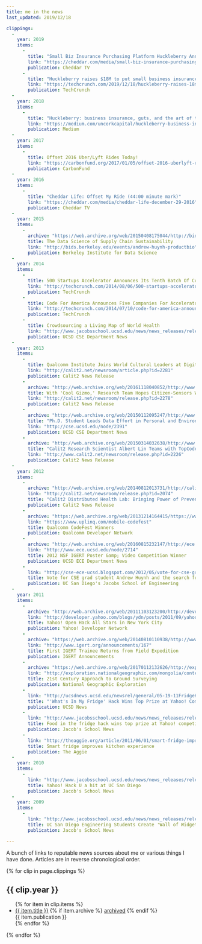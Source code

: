 ```yaml
---
title: me in the news
last_updated: 2019/12/18

clippings:
  -
    year: 2019
    items:
      -
        title: "Small Biz Insurance Purchasing Platform Huckleberry Announces $18 Series A Funding"
        link: "https://cheddar.com/media/small-biz-insurance-purchasing-platform-huckleberry-announces-series-a-funding"
        publication: Cheddar TV
      -
        title: "Huckleberry raises $18M to put small business insurance online"
        link: "https://techcrunch.com/2019/12/18/huckleberry-raises-18m-to-put-small-business-insurance-online/"
        publication: TechCrunch
  -
    year: 2018
    items:
      -
        title: "Huckleberry: business insurance, guts, and the art of the pivot"
        link: "https://medium.com/uncorkcapital/huckleberry-business-insurance-guts-and-the-art-of-the-pivot-2937a0461a75"
        publication: Medium
  -
    year: 2017
    items:
      -
        title: Offset 2016 Uber/Lyft Rides Today!
        link: "https://carbonfund.org/2017/01/05/offset-2016-uberlyft-rides-today/"
        publication: CarbonFund
  -
    year: 2016
    items:
      -
        title: "Cheddar Life: Offset My Ride (44:00 minute mark)"
        link: "https://cheddar.com/media/cheddar-life-december-29-2016"
        publication: Cheddar TV
  -
    year: 2015
    items:
      -
        archive: "https://web.archive.org/web/20150408175044/http://bids.berkeley.edu/events/andrew-huynh-productbio"
        title: The Data Science of Supply Chain Sustainability
        link: "http://bids.berkeley.edu/events/andrew-huynh-productbio"
        publication: Berkeley Institute for Data Science
  -
    year: 2014
    items:
      -
        title: 500 Startups Accelerator Announces Its Tenth Batch Of Companies
        link: "http://techcrunch.com/2014/08/06/500-startups-accelerator-announces-its-tenth-batch-of-companies/"
        publication: TechCrunch
      -
        title: Code For America Announces Five Companies For Accelerator Program
        link: "http://techcrunch.com/2014/07/10/code-for-america-announces-five-companies-for-accelerator-program/"
        publication: TechCrunch
      -
        title: Crowdsourcing a Living Map of World Health
        link: "http://www.jacobsschool.ucsd.edu/news/news_releases/release.sfe?id=1470"
        publication: UCSD CSE Department News
  -
    year: 2013
    items:
      -
        title: Qualcomm Institute Joins World Cultural Leaders at Digital Heritage International Congress
        link: "http://calit2.net/newsroom/article.php?id=2281"
        publication: Calit2 News Release
      -
        archive: "http://web.archive.org/web/20161118040852/http://www.calit2.net/newsroom/release.php?id=2278"
        title: With 'Cool Gizmo,' Research Team Hopes Citizen-Sensors Will Improve World Health
        link: "http://calit2.net/newsroom/release.php?id=2278"
        publication: Calit2 News Release
      -
        archive: "http://web.archive.org/web/20150112095247/http://www.cse.ucsd.edu/node/2391"
        title: "Ph.D. Student Leads Data Effort in Personal and Environmental Health Monitoring Initiative"
        link: "http://cse.ucsd.edu/node/2391"
        publication: UCSD CSE Department News
      -
        archive: "http://web.archive.org/web/20150314032638/http://www.calit2.net/newsroom/release.php?id=2226"
        title: "Calit2 Research Scientist Albert Lin Teams with TopCoder, NASA"
        link: "http://www.calit2.net/newsroom/release.php?id=2226"
        publication: Calit2 News Release
  -
    year: 2012
    items:
      -
        archive: "http://web.archive.org/web/20140812013731/http://calit2.net/newsroom/release.php?id=2074"
        link: "http://calit2.net/newsroom/release.php?id=2074"
        title: "Calit2 Distributed Health Lab: Bringing Power of Prevention and Diagnosis to the People"
        publication: Calit2 News Release
      -
        archive: "https://web.archive.org/web/20131214164415/https://www.uplinq.com/schedule/mobile-codefest"
        link: "https://www.uplinq.com/mobile-codefest"
        title: Qualcomm CodeFest Winners
        publication: Qualcomm Developer Network
      -
        archive: "http://web.archive.org/web/20160815232147/http://ece.ucsd.edu/node/2714"
        link: "http://www.ece.ucsd.edu/node/2714"
        title: 2012 NSF IGERT Poster &amp; Video Competition Winner
        publication: UCSD ECE Department News
      -
        link: "http://cse-ece-ucsd.blogspot.com/2012/05/vote-for-cse-grad-student-andrew-huynh.html"
        title: Vote for CSE grad student Andrew Huynh and the search for Genghis Khan's Tomb
        publication: UC San Diego's Jacobs School of Engineering
  -
    year: 2011
    items:
      -
        archive: "http://web.archive.org/web/20111103123200/http://developer.yahoo.com/blogs/ydn/posts/2011/09/yahoo-open-hack-all-stars-in-new-york-city/"
        link: "http://developer.yahoo.com/blogs/ydn/posts/2011/09/yahoo-open-hack-all-stars-in-new-york-city/"
        title: Yahoo! Open Hack All Stars in New York City
        publication: Yahoo! Developer Network
      -
        archive: "https://web.archive.org/web/20140810110938/http://www.igert.org/announcements/167"
        link: "http://www.igert.org/announcements/167"
        title: First IGERT Trainee Returns from Field Expedition
        publication: IGERT Announcements
      -
        archive: "https://web.archive.org/web/20170112132626/http://exploration.nationalgeographic.com/mongolia/content/21st-century-approach-ground-surveying"
        link: "http://exploration.nationalgeographic.com/mongolia/content/21st-century-approach-ground-surveying"
        title: 21st Century Approach to Ground Surveying
        publication: National Geographic Exploration
      -
        link: "http://ucsdnews.ucsd.edu/newsrel/general/05-19-11FridgeHack.asp"
        title: "'What's In My Fridge' Hack Wins Top Prize at Yahoo! Competition"
        publication: UCSD News
      -
        link: "http://www.jacobsschool.ucsd.edu/news/news_releases/release.sfe?id=1070"
        title: Food in the fridge hack wins top prize at Yahoo! competition
        publication: Jacob's School News
      -
        link: "http://theaggie.org/article/2011/06/01/smart-fridge-improves-kitchen-experience"
        title: Smart fridge improves kitchen experience
        publication: The Aggie
  -
    year: 2010
    items:
      -
        link: "http://www.jacobsschool.ucsd.edu/news/news_releases/release.sfe?id=944"
        title: Yahoo! Hack U a hit at UC San Diego
        publication: Jacob's School News
  -
    year: 2009
    items:
      -
        link: "http://www.jacobsschool.ucsd.edu/news/news_releases/release.sfe?id=817"
        title: UC San Diego Engineering Students Create 'Wall of Widgets' for Mobile Internet
        publication: Jacob's School News

---
```


A bunch of links to reputable news sources about me or various things I have done.
Articles are in reverse chronological order.

{% for clip in page.clippings %}
<h2>{{ clip.year }}</h2>
<ul class='news_clippings'>
  {% for item in clip.items %}
  <li>
    <a href='{{ item.link }}'>{{ item.title }}</a>
    {% if item.archive %}
    <a class='archive' href='{{ item.archive }}'>archived</a>
    {% endif %}
    <div class='caption'>{{ item.publication }}</div>
  </li>
  {% endfor %}
</ul>
{% endfor %}
